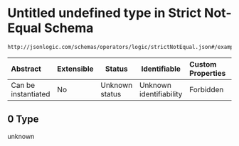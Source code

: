 # Untitled undefined type in Strict Not-Equal Schema

```txt
http://jsonlogic.com/schemas/operators/logic/strictNotEqual.json#/examples/0
```




| Abstract            | Extensible | Status         | Identifiable            | Custom Properties | Additional Properties | Access Restrictions | Defined In                                                                          |
| :------------------ | ---------- | -------------- | ----------------------- | :---------------- | --------------------- | ------------------- | ----------------------------------------------------------------------------------- |
| Can be instantiated | No         | Unknown status | Unknown identifiability | Forbidden         | Allowed               | none                | [strictNotEqual.json\*](operators/logic/strictNotEqual.json "open original schema") |

## 0 Type

unknown
